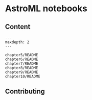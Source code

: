 # AstroML notebooks

## Content

```{toctree}
---
maxdepth: 2
---

chapter5/README
chapter6/README
chapter7/README
chapter8/README
chapter9/README
chapter10/README
```

## Contributing
